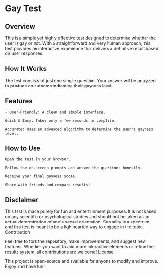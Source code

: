 # Gay Test
## Overview

This is a simple yet highly effective test designed to determine whether the user is gay or not. With a straightforward and very human approach, this test provides an interactive experience that delivers a definitive result based on user responses.
## How It Works

The test consists of just one simple question. Your answer will be analyzed to produce an outcome indicating their gayness level.
## Features

    - User-Friendly: A clean and simple interface.

    Quick & Easy: Takes only a few seconds to complete.

    Accurate: Uses an advanced algorithm to determine the user's gayness level.

## How to Use

    Open the test in your browser.

    Follow the on-screen prompts and answer the questions honestly.

    Receive your final gayness score.

    Share with friends and compare results!

## Disclaimer

This test is made purely for fun and entertainment purposes. It is not based on any scientific or psychological studies and should not be taken as an actual determination of one's sexual orientation. Sexuality is a spectrum, and this test is meant to be a lighthearted way to engage in the topic.
Contribution

Feel free to fork the repository, make improvements, and suggest new features. Whether you want to add more interactive elements or refine the results system, all contributions are welcome!
License

This project is open-source and available for anyone to modify and improve. Enjoy and have fun!


